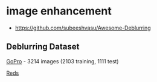 # image enhancement

- https://github.com/subeeshvasu/Awesome-Deblurring
 
## Deblurring Dataset

[GoPro](https://seungjunnah.github.io/Datasets/gopro) - 3214 images (2103 training, 1111 test)

[Reds](https://seungjunnah.github.io/Datasets/reds)

